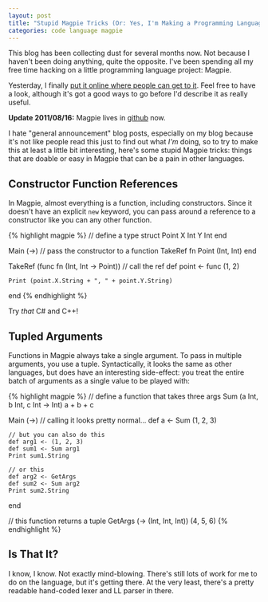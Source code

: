 ```yaml
---
layout: post
title: "Stupid Magpie Tricks (Or: Yes, I'm Making a Programming Language Like Everyone Else)"
categories: code language magpie
---
```

This blog has been collecting dust for several months now. Not because I
haven't been doing anything, quite the opposite. I've been spending all my
free time hacking on a little programming language project: Magpie.

Yesterday, I finally [put it online where people can get to it](http://bitbucket.org/munificent/magpie/). Feel free
to have a look, although it's got a good ways to go before I'd describe it as
really useful.

<div class="update">
<p><strong>Update 2011/08/16:</strong> Magpie lives in <a href="http://github.com/munificent/magpie">github</a> now.</p>
</div>

I hate "general announcement" blog posts, especially on my blog because it's
not like people read this just to find out what *I'm* doing, so to try to make
this at least a little bit interesting, here's some stupid Magpie tricks:
things that are doable or easy in Magpie that can be a pain in other
languages.

## Constructor Function References

In Magpie, almost everything is a function, including constructors. Since it
doesn't have an explicit `new` keyword, you can pass around a reference to a
constructor like you can any other function.

{% highlight magpie %}
// define a type
struct Point
    X Int
    Y Int
end

Main (->)
    // pass the constructor to a function
    TakeRef fn Point (Int, Int)
end

TakeRef (func fn (Int, Int -> Point))
    // call the ref
    def point <- func (1, 2)

    Print (point.X.String + ", " + point.Y.String)
end
{% endhighlight %}

Try *that* C# and C++!

## Tupled Arguments

Functions in Magpie always take a single argument. To pass in multiple
arguments, you use a tuple. Syntactically, it looks the same as other
languages, but does have an interesting side-effect: you treat the entire
batch of arguments as a single value to be played with:

{% highlight magpie %}
// define a function that takes three args
Sum (a Int, b Int, c Int -> Int) a + b + c

Main (->)
    // calling it looks pretty normal...
    def a <- Sum (1, 2, 3)

    // but you can also do this
    def arg1 <- (1, 2, 3)
    def sum1 <- Sum arg1
    Print sum1.String

    // or this
    def arg2 <- GetArgs
    def sum2 <- Sum arg2
    Print sum2.String
end

// this function returns a tuple
GetArgs (-> (Int, Int, Int)) (4, 5, 6)
{% endhighlight %}

## Is That It?

I know, I know. Not exactly mind-blowing. There's still lots of work for me to
do on the language, but it's getting there. At the very least, there's a
pretty readable hand-coded lexer and LL parser in there.
